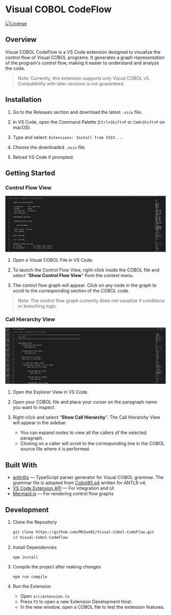 # Visual COBOL CodeFlow

[![License](https://img.shields.io/badge/License-BSD%203--Clause-blue.svg)](./LICENSE.txt)

## Overview

Visual COBOL CodeFlow is a VS Code extension designed to visualize the control flow of Visual COBOL programs. It generates a graph representation of the program's control flow, making it easier to understand and analyze the code.

> Note: Currently, this extension supports only Visual COBOL v5. Compatibility with later versions is not guaranteed.

## Installation

1. Go to the Releases section and download the latest `.vsix` file.

2. In VS Code, open the Command Palette (`Ctrl+Shift+P` or `Cmd+Shift+P` on macOS).

3. Type and select: `Extensions: Install from VSIX...`.

4. Choose the downloaded `.vsix` file.

5. Reload VS Code if prompted.

## Getting Started

### Control Flow View

![Demo of Control Flow View](assets/control-flow-view-demo.gif)

1. Open a Visual COBOL File in VS Code.

2. To launch the Control Flow View, right-click inside the COBOL file and select "**Show Control Flow View**" from the context menu.

3. The control flow graph will appear. Click on any node in the graph to scroll to the corresponding section of the COBOL code.

> Note: The control flow graph currently does not visualize if conditions or branching logic.

### Call Hierarchy View

![Demo of Show Call Hierarchy](assets/show-call-hierarchy-demo.gif)

1. Open the Explorer View in VS Code.

2. Open your COBOL file and place your cursor on the paragraph name you want to inspect.

3. Right-click and select "**Show Call Hierarchy**". The Call Hierarchy View will appear in the sidebar.
   - You can expand nodes to view all the callers of the selected paragraph.
   - Clicking on a caller will scroll to the corresponding line in the COBOL source file where it is performed.

## Built With

- [antlr4ts](https://github.com/tunnelvisionlabs/antlr4ts) — TypeScript parser generator for Visual COBOL grammar. The grammar file is adopted from [Cobol85.g4](https://github.com/antlr/grammars-v4/blob/master/cobol85/Cobol85.g4) written for ANTLR v4.
- [VS Code Extension API](https://code.visualstudio.com/api) — For integration and UI
- [Mermaid.js](https://mermaid.js.org/syntax/flowchart.html) — For rendering control flow graphs

## Development

1. Clone the Repository

   ```bash
   git clone https://github.com/MkSoo01/Visual-Cobol-CodeFlow.git
   cd Visual-Cobol-CodeFlow
   ```

2. Install Dependencies

   ```
   npm install
   ```

3. Compile the project after making changes

   ```
   npm run compile
   ```

4. Run the Extension
   - Open `src/extension.ts`
   - Press `F5` to open a new Extension Development Host.
   - In the new window, open a COBOL file to test the extension features.
